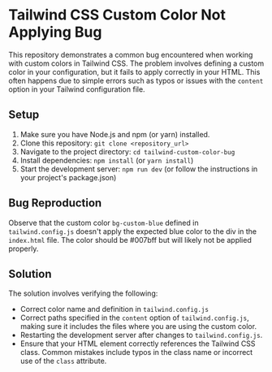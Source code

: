 # Tailwind CSS Custom Color Not Applying Bug

This repository demonstrates a common bug encountered when working with custom colors in Tailwind CSS. The problem involves defining a custom color in your configuration, but it fails to apply correctly in your HTML. This often happens due to simple errors such as typos or issues with the `content` option in your Tailwind configuration file.

## Setup

1. Make sure you have Node.js and npm (or yarn) installed.
2. Clone this repository: `git clone <repository_url>`
3. Navigate to the project directory: `cd tailwind-custom-color-bug`
4. Install dependencies: `npm install` (or `yarn install`)
5. Start the development server:  `npm run dev` (or follow the instructions in your project's package.json)

## Bug Reproduction

Observe that the custom color `bg-custom-blue` defined in `tailwind.config.js` doesn't apply the expected blue color to the div in the `index.html` file. The color should be #007bff but will likely not be applied properly.

## Solution

The solution involves verifying the following:

- Correct color name and definition in `tailwind.config.js`
- Correct paths specified in the `content` option of `tailwind.config.js`, making sure it includes the files where you are using the custom color.
- Restarting the development server after changes to `tailwind.config.js`.
- Ensure that your HTML element correctly references the Tailwind CSS class.  Common mistakes include typos in the class name or incorrect use of the `class` attribute.